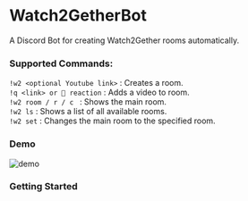 # Watch2GetherBot
A Discord Bot for creating Watch2Gether rooms automatically.

### Supported Commands: <br>
`!w2 <optional Youtube link>` : Creates a room.           
`!q <link> or 🚀 reaction` : Adds a video to room. <br>
`!w2 room / r / c ` : Shows the main room. <br>
`!w2 ls` : Shows a list of all available rooms. <br>
`!w2 set` : <Room number> Changes the main room to the specified room. <br>

### Demo

![demo](https://github.com/Bluskyfishing/Watch2GetherBot/assets/121456599/1d303e5f-6e5b-4d01-a65b-543f7e1cac6f)

### Getting Started
